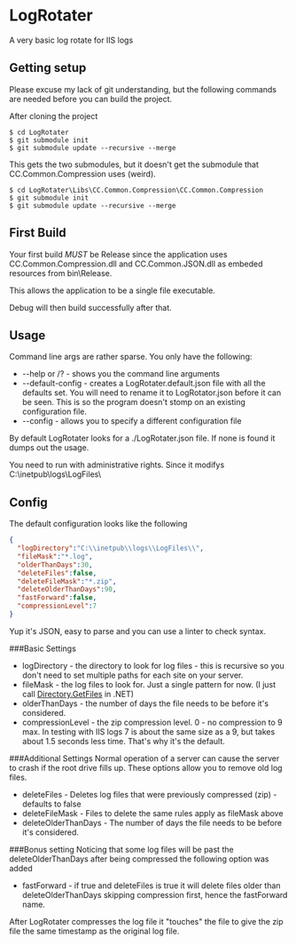 # LogRotater
A very basic log rotate for IIS logs

## Getting setup
Please excuse my lack of git understanding, but the following commands are needed before you can build the project.

After cloning the project

```
$ cd LogRotater
$ git submodule init
$ git submodule update --recursive --merge
```

This gets the two submodules, but it doesn't get the submodule that CC.Common.Compression uses (weird).

```
$ cd LogRotater\Libs\CC.Common.Compression\CC.Common.Compression
$ git submodule init
$ git submodule update --recursive --merge
```

## First Build
Your first build *MUST* be Release since the application uses CC.Common.Compression.dll and CC.Common.JSON.dll as embeded resources from bin\Release.

This allows the application to be a single file executable.

Debug will then build successfully after that.

## Usage
Command line args are rather sparse. You only have the following:
  - --help or /? - shows you the command line arguments
  - --default-config - creates a LogRotater.default.json file with all the defaults set. You will need to rename it to LogRotator.json before it can be seen. This is so the program doesn't stomp on an existing configuration file.
  - --config <filepath> - allows you to specify a different configuration file

By default LogRotater looks for a ./LogRotater.json file. If none is found it dumps out the usage.

You need to run with administrative rights. Since it modifys C:\inetpub\logs\LogFiles\

## Config

The default configuration looks like the following
```json
{
  "logDirectory":"C:\\inetpub\\logs\\LogFiles\\", 
  "fileMask":"*.log", 
  "olderThanDays":30, 
  "deleteFiles":false, 
  "deleteFileMask":"*.zip", 
  "deleteOlderThanDays":90, 
  "fastForward":false, 
  "compressionLevel":7
}
```

Yup it's JSON, easy to parse and you can use a linter to check syntax.

###Basic Settings
  - logDirectory - the directory to look for log files - this is recursive so you don't need to set multiple paths for each site on your server.
  - fileMask - the log files to look for. Just a single pattern for now. (I just call [Directory.GetFiles](https://msdn.microsoft.com/en-us/library/vstudio/ms143316.aspx) in .NET)
  - olderThanDays - the number of days the file needs to be before it's considered.
  - compressionLevel - the zip compression level. 0 - no compression to 9 max. In testing with IIS logs 7 is about the same size as a 9, but takes about 1.5 seconds less time. That's why it's the default.

###Additional Settings
Normal operation of a server can cause the server to crash if the root drive fills up. These options allow you to remove old log files.

  - deleteFiles - Deletes log files that were previously compressed (zip) - defaults to false
  - deleteFileMask - Files to delete the same rules apply as fileMask above
  - deleteOlderThanDays - The number of days the file needs to be before it's considered.

###Bonus setting
Noticing that some log files will be past the deleteOlderThanDays after being compressed the following option was added
  
  - fastForward - if true and deleteFiles is true it will delete files older than deleteOlderThanDays skipping compression first, hence the fastForward name.

After LogRotater compresses the log file it "touches" the file to give the zip file the same timestamp as the original log file.